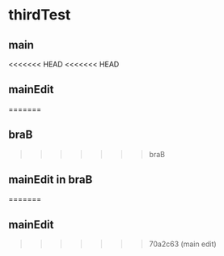 # thirdTest
## main
<<<<<<< HEAD
<<<<<<< HEAD
## mainEdit
=======
## braB
>>>>>>> braB
## mainEdit in braB
=======
## mainEdit
>>>>>>> 70a2c63 (main edit)
